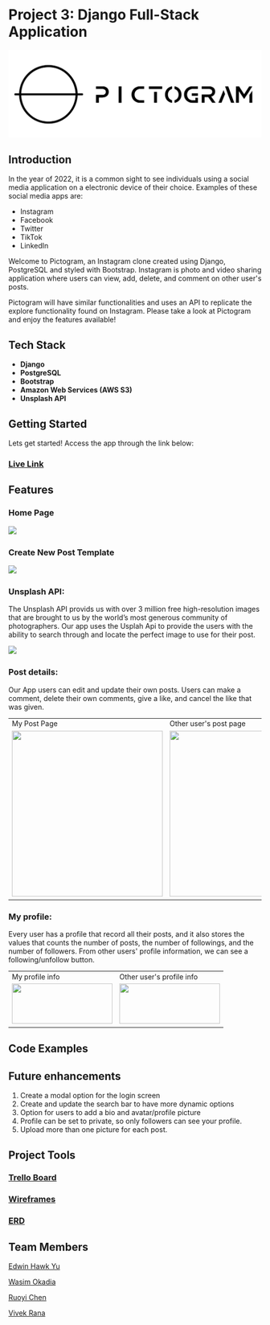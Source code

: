 # Project 3: Django Full-Stack Application
![Banner](main_app/static/img/logo-2.png)
<br>

## Introduction

In the year of 2022, it is a common sight to see individuals using a social media application on a electronic device of their choice. Examples of these social media apps are:

- Instagram
- Facebook
- Twitter
- TikTok
- LinkedIn

Welcome to Pictogram, an Instagram clone created using Django, PostgreSQL and styled with Bootstrap. Instagram is photo and video sharing application where users can view, add, delete, and comment on other user's posts.

Pictogram will have similar functionalities and uses an API to replicate the explore functionality found on Instagram. Please take a look at Pictogram and enjoy the features available!
<br>

## Tech Stack

- <b>Django</b>
- <b>PostgreSQL</b>
- <b>Bootstrap</b>
- <b>Amazon Web Services (AWS S3)</b>
- <b>Unsplash API</b>

## Getting Started

Lets get started!
Access the app through the link below:
### [Live Link](https://pictogram-webapp.herokuapp.com/)

## Features

### Home Page
<img src='https://imgur.com/Shnayjs.png'>

### Create New Post Template
<img src='https://imgur.com/Zvr3NdE.png'>

### Unsplash API:

The Unsplash API provids us with over 3 million free high-resolution images that are brought to us by the world’s most generous community of photographers.
Our app uses the Usplah Api to provide the users with the ability to search through and locate the perfect image to use for their post.

<img src='https://i.imgur.com/mhy1mdv.png'>

### Post details:
Our App users can edit and update their own posts. Users can make a comment, delete their own comments, give a like, and cancel the like that was given. 

<table>
  <tr>
    <td>My Post Page</td>
     <td>Other user's post page</td>
  </tr>
  <tr>
    <td><img src="https://imgur.com/1ayZ645.png" width=300 height=330></td>
    <td><img src="https://imgur.com/6GfXLUm.png" width=300 height=330></td>
  </tr>
 </table>

### My profile:
Every user has a profile that record all their posts, and it also stores the values that counts the number of posts, the number of followings, and the number of followers. From other users' profile information, we can see a following/unfollow button.

<table>
  <tr>
    <td>My profile info</td>
     <td>Other user's profile info</td>
  </tr>
  <tr>
    <td><img src="https://imgur.com/DjHvJ1f.png" width=200 height=80></td>
    <td><img src="https://imgur.com/wN6BPKX.png" width=200 height=80></td>
  </tr>
 </table>

## Code Examples

## Future enhancements

1. Create a modal option for the login screen
2. Create and update the search bar to have more dynamic options
3. Option for users to add a bio and avatar/profile picture
4. Profile can be set to private, so only followers can see your profile.
5. Upload more than one picture for each post.

## Project Tools

### [Trello Board](https://trello.com/b/G8PbOsoL/sei-project-3)
### [Wireframes](https://www.figma.com/file/fnicF6E5dx9rpEh1OykUjT/Pictogram?node-id=0%3A1)
### [ERD](https://app.genmymodel.com/api/repository/lc9900/Instagram)

## Team Members

[Edwin Hawk Yu](https://github.com/EdwinHawkYu)

[Wasim Okadia](https://github.com/Wasimoak)

[Ruoyi Chen](https://github.com/xtal00)

[Vivek Rana](https://github.com/vivekrana0)
